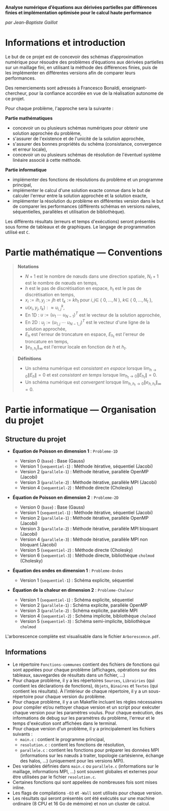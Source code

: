 **Analyse numérique d’équations aux dérivées partielles par différences finies et implémentation optimisée pour le calcul haute performance**

*par Jean-Baptiste Gaillot*

# Informations et introduction

Le but de ce projet est de concevoir des schémas d’approximation numérique pour résoudre des problèmes d’équations aux dérivées partielles sur un maillage fini, en utilisant la méthode des différences finies, puis de les implémenter en différentes versions afin de comparer leurs performances.

Des remerciements sont adressés à Francesco Bonaldi, enseignant-chercheur, pour la confiance accordée en vue de la réalisation autonome de ce projet.

Pour chaque problème, l'approche sera la suivante :

**Partie mathématiques**
- concevoir un ou plusieurs schémas numériques pour obtenir une solution approchée du problème,  
- s'assurer de l'existence et de l'unicité de la solution approchée,  
- s'assurer des bonnes propriétés du schéma (consistance, convergence et erreur locale),  
- concevoir un ou plusieurs schémas de résolution de l'éventuel système linéaire associé à cette méthode.  
  
**Partie informatique**
- implémenter des fonctions de résolutions du problème et un programme principal,  
- implémenter le calcul d'une solution exacte connue dans le but de calculer l'erreur entre la solution approchée et la solution exacte,  
- implémenter la résolution du problème en différentes version dans le but de comparer les performances (différents schémas en versions naïves,   séquentielles, parallèles et utilisation de bibliothèque).  

Les différents résultats (erreurs et temps d'exécutions) seront présentés sous forme de tableaux et de graphiques. Le langage de programmation utilisé est ```C```.

# Partie mathématique — Conventions

> **Notations**  
> - $N + 1$ est le nombre de nœuds dans une direction spatiale, $N_t + 1$ est le nombre de nœuds en temps,  
> - $h$ est le pas de discrétisation en espace, $h_t$ est le pas de discrétisation en temps,  
> - $x_i := ih, y_j := jh$ et $t_k := kh_t$ pour $i, j \in$ { $0, ..., N$ }, $k \in$ { $0, ..., N_t$ },
> - $u\left(x_i, y_j, t_k\right) :\approx u_{i,j}^k$,  
> - En 1D : $u := \left(u_1 ~ \cdots ~ u_{N-1}\right)^T$ est le vecteur de la solution approchée,  
> - En 2D : $u_j := \left(u_{1,j} ~ \cdots ~ u_{N-1, j} \right)^T$ est le vecteur d'une ligne de la solution approchée,  
> - $E_h$ est l'erreur de troncature en espace, $E_{h_t}$ est l'erreur de troncature en temps,  
> - $\lVert e_{h,h_t} \rVert_{\infty}$ est l'erreur locale en fonction de $h$ et $h_t$.

> **Définitions**  
> - Un schéma numérique est *consistant en espace* lorsque $\lim_{h \to 0} \lVert E_h \rVert = 0$ et est *consistant en temps* lorsque $\lim_{h_t \to 0} \lVert E_{h_t} \rVert = 0$.  
> - Un schéma numérique est *convergent* lorsque $\lim_{h,h_t \to 0} \lVert e_{h,h_t} \rVert_{\infty} = 0$.

# Partie informatique — Organisation du projet

## Structure du projet

- **Équation de Poisson en dimension 1** : `Probleme-1D`
  - Version 0 (`base`) : Base (Gauss)
  - Version 1 (`sequentiel-1`) : Méthode itérative, séquentiel (Jacobi)
  - Version 2 (`parallele-1`) : Méthode itérative, parallèle OpenMP (Jacobi)
  - Version 3 (`parallele-2`) : Méthode itérative, parallèle MPI (Jacobi)
  - Version 4 (`sequentiel-2`) : Méthode directe (Cholesky)

- **Équation de Poisson en dimension 2** : `Probleme-2D`
  - Version 0 (`base`) : Base (Gauss)
  - Version 1 (`sequentiel-1`) : Méthode itérative, séquentiel (Jacobi)
  - Version 2 (`parallele-1`) : Méthode itérative, parallèle OpenMP (Jacobi)
  - Version 3 (`parallele-2`) : Méthode itérative, parallèle MPI bloquant (Jacobi)
  - Version 4 (`parallele-3`) : Méthode itérative, parallèle MPI non bloquant (Jacobi)
  - Version 5 (`sequentiel-2`) : Méthode directe (Cholesky)
  - Version 6 (`sequentiel-3`) : Méthode directe, bibliothèque ```cholmod``` (Cholesky)

- **Équation des ondes en dimension 1** : `Probleme-Ondes`
  - Version $1$ (```sequentiel-1```) : Schéma explicite, séquentiel

- **Équation de la chaleur en dimension 2** : `Probleme-Chaleur`
  - Version 1 (`sequentiel-1`) : Schéma explicite, séquentiel
  - Version 2 (`parallele-1`) : Schéma explicite, parallèle OpenMP
  - Version 3 (`parallele-2`) : Schéma explicite, parallèle MPI
  - Version 4 (`sequentiel-2`) : Schéma implicite, bibliothèque `cholmod`
  - Version 5 (`sequentiel-3`) : Schéma semi-implicite, bibliothèque `cholmod`

L'arborescence complète est visualisable dans le fichier ```Arborescence.pdf```.

## Informations

- Le répertoire ```Fonctions-communes``` contient des fichiers de fonctions qui sont appelées pour chaque problème (affichages, opérations sur des tableaux, sauvegardes de résultats dans un fichier, ...)
- Pour chaque problème, il y a les répertoires ```Sources```, ```Librairies``` (qui contient les déclarations de fonctions), ```Objets```, ```Binaires``` et ```Textes``` (qui contient les résultats). À l'intérieur de chaque répertoire, il y a un sous-répertoire pour chaque version du problème.
- Pour chaque problème, il y a un Makefile incluant les règles nécessaires pour compiler et/ou nettoyer chaque version et un script pour exécuter chaque version pour les paramètres voulus. Pour chaque exécution, des informations de debug sur les paramètres du problème, l'erreur et le temps d'exécution sont affichées dans le terminal.
- Pour chaque version d'un problème, il y a principalement les fichiers suivants :
  - ```main.c``` : contient le programme principal,
  - ```resolution.c``` : contient les fonctions de résolution,
  - ```parallele.c``` : contient les fonctions pour préparer les données MPI (informations sur les nœuds à traiter, topologie cartésienne, échange des halos, ...) (uniquement pour les versions MPI).
- Des variables définies dans ```main.c``` ou ```parallele.c``` (informations sur le maillage, informations MPI, ...) sont souvent globales et externes pour être utilisées par le fichier ```resolution.c```.
- Certaines fonctions qui sont appelées de nombreuses fois sont mises inline.
- Les flags de compilations ```-O3``` et ```-Wall``` sont utilisés pour chaque version.
- Les résultats qui seront présentés ont été exécutés sur une machine ordinaire (8 CPU et 16 Go de mémoire) et non un cluster de calcul.

